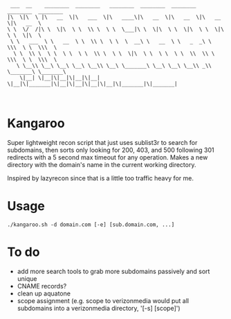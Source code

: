 ```

 ___  __    ________  ________   ________  ________  ________  ________  ________     
|\  \|\  \ |\   __  \|\   ___  \|\   ____\|\   __  \|\   __  \|\   __  \|\   __  \    
\ \  \/  /|\ \  \|\  \ \  \\ \  \ \  \___|\ \  \|\  \ \  \|\  \ \  \|\  \ \  \|\  \   
 \ \   ___  \ \   __  \ \  \\ \  \ \  \  __\ \   __  \ \   _  _\ \  \\\  \ \  \\\  \  
  \ \  \\ \  \ \  \ \  \ \  \\ \  \ \  \|\  \ \  \ \  \ \  \\  \\ \  \\\  \ \  \\\  \ 
   \ \__\\ \__\ \__\ \__\ \__\\ \__\ \_______\ \__\ \__\ \__\\ _\\ \_______\ \_______\
    \|__| \|__|\|__|\|__|\|__| \|__|\|_______|\|__|\|__|\|__|\|__|\|_______|\|_______|
                                                                                      
                                                                                      
```

# Kangaroo

Super lightweight recon script that just uses sublist3r to search for subdomains, then sorts only looking for 200, 403, and 500 following 301 redirects with a 5 second max timeout for any operation. Makes a new directory with the domain's name in the current working directory.

Inspired by lazyrecon since that is a little too traffic heavy for me.

# Usage
`./kangaroo.sh -d domain.com [-e] [sub.domain.com, ...]`

# To do
* add more search tools to grab more subdomains passively and sort unique
* CNAME records?
* clean up aquatone
* scope assignment (e.g. scope to verizonmedia would put all subdomains into a verizonmedia directory, '[-s] [scope]')

